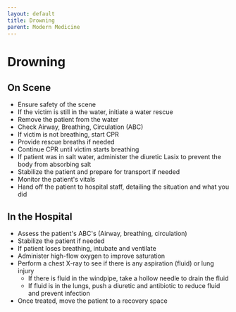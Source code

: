 ```yaml
---
layout: default
title: Drowning
parent: Modern Medicine
---
```


# Drowning

## On Scene

- Ensure safety of the scene
- If the victim is still in the water, initiate a water rescue
- Remove the patient from the water
- Check Airway, Breathing, Circulation (ABC)
- If victim is not breathing, start CPR
- Provide rescue breaths if needed
- Continue CPR until victim starts breathing
- If patient was in salt water, administer the diuretic Lasix to prevent the body from absorbing salt
- Stabilize the patient and prepare for transport if needed
- Monitor the patient's vitals
- Hand off the patient to hospital staff, detailing the situation and what you did

## In the Hospital

- Assess the patient's ABC's (Airway, breathing, circulation)
- Stabilize the patient if needed
- If patient loses breathing, intubate and ventilate
- Administer high-flow oxygen to improve saturation
- Perform a chest X-ray to see if there is any aspiration (fluid) or lung injury
  - If there is fluid in the windpipe, take a hollow needle to drain the fluid
  - If fluid is in the lungs, push a diuretic and antibiotic to reduce fluid and prevent infection
- Once treated, move the patient to a recovery space